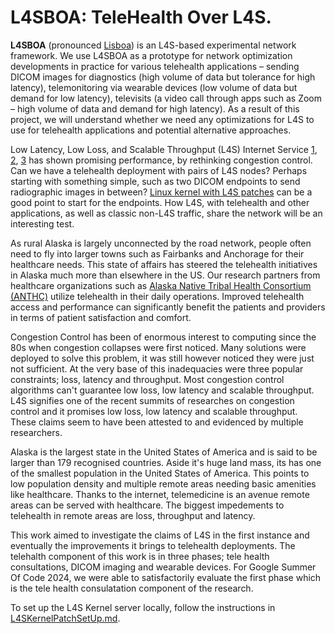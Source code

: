 # L4SBOA: TeleHealth Over L4S.

**L4SBOA** (pronounced [Lisboa](https://pt.wikipedia.org/wiki/Lisboa)) is an L4S-based experimental network framework. We use L4SBOA as a prototype for network optimization developments in practice for various telehealth applications – sending DICOM images for diagnostics (high volume of data but tolerance for high latency), telemonitoring via wearable devices (low volume of data but demand for low latency), televisits (a video call through apps such as Zoom – high volume of data and demand for high latency). As a result of this project, we will understand whether we need any optimizations for L4S to use for telehealth applications and potential alternative approaches. 

Low Latency, Low Loss, and Scalable Throughput (L4S) Internet Service [1](https://datatracker.ietf.org/doc/rfc9330/), [2](http://www.watersprings.org/pub/id/draft-ietf-tsvwg-l4s-arch-06.html), [3](http://www.ring.gr.jp/archives/doc/RFC/rfc9330.pdf) has shown promising performance, by rethinking congestion control. Can we have a telehealth deployment with pairs of L4S nodes? Perhaps starting with something simple, such as two DICOM endpoints to send radiographic images in between? [Linux kernel with L4S patches](https://github.com/L4STeam/linux) can be a good point to start for the endpoints. How L4S, with telehealth and other applications, as well as classic non-L4S traffic, share the network will be an interesting test. 

As rural Alaska is largely unconnected by the road network, people often need to fly into larger towns such as Fairbanks and Anchorage for their healthcare needs. This state of affairs has steered the telehealth initiatives in Alaska much more than elsewhere in the US. Our research partners from healthcare organizations such as [Alaska Native Tribal Health Consortium (ANTHC)](https://www.anthc.org/) utilize telehealth in their daily operations. Improved telehealth access and performance can significantly benefit the patients and providers in terms of patient satisfaction and comfort.



Congestion Control has been of enormous interest to computing since the 80s when congestion collapses were first noticed. Many solutions were deployed to solve this problem, it was still however noticed they were just not sufficient. At the very base of this inadequacies were three popular constraints; loss, latency and throughput. Most congestion control algorithms can't guarantee low loss, low latency and scalable throughput. L4S signifies one of the recent summits of researches on congestion control and it promises low loss, low latency and scalable throughput. These claims seem to have been attested to and evidenced by multiple researchers. 

Alaska is the largest state in the United States of America and is said to be larger than 179 recognised countries. Aside it's huge land mass, its has one of the smallest population in the United States of America. This points to low population density and multiple remote areas needing basic amenities like healthcare. Thanks to the internet, telemedicine is an avenue remote areas can be served with healthcare. The biggest impedements to telehealth in remote areas are loss, throughput and latency.

This work aimed to investigate the claims of L4S in the first instance and eventually the improvements it brings to telehealth deployments. The telehalth component of this work is in three phases; tele health consultations, DICOM imaging and wearable devices. For Google Summer Of Code 2024, we were able to satisfactorily evaluate the first phase which is the tele health consulatation component of the research.


To set up the L4S Kernel server locally, follow the instructions in [L4SKernelPatchSetUp.md](L4SKernelPatchSetUp.md).
